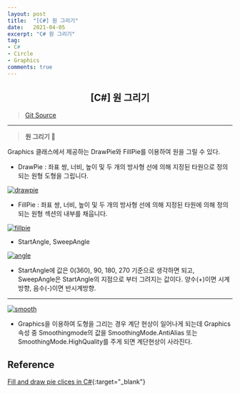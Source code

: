```yaml
---
layout: post
title:  "[C#] 원 그리기"
date:   2021-04-05
excerpt: "C# 원 그리기"
tag: 
- C#
- Circle
- Graphics
comments: true
---
```


## <center>[C#] 원 그리기</center>   

>[Git Source](https://github.com/chanos-dev/blogcode/tree/master/21-0405)

---

> <b> 원 그리기 </b> 🎈

Graphics 클래스에서 제공하는 DrawPie와 FillPie를 이용하여 원을 그릴 수 있다.

- DrawPie : 좌표 쌍, 너비, 높이 및 두 개의 방사형 선에 의해 지정된 타원으로 정의되는 원형 도형을 그립니다.

<a href="{{ site.url }}/images/posts/2021-04-05/drawpie.png"><img src="{{ site.url }}/images/posts/2021-04-05/drawpie.png" alt="drawpie"></a> 

- FillPie : 좌표 쌍, 너비, 높이 및 두 개의 방사형 선에 의해 지정된 타원에 의해 정의되는 원형 섹션의 내부를 채웁니다.

<a href="{{ site.url }}/images/posts/2021-04-05/fillpie.png"><img src="{{ site.url }}/images/posts/2021-04-05/fillpie.png" alt="fillpie"></a> 

- StartAngle, SweepAngle

<a href="{{ site.url }}/images/posts/2021-04-05/angle.png"><img src="{{ site.url }}/images/posts/2021-04-05/angle.png" alt="angle"></a> 

- StartAngle에 값은 0(360), 90, 180, 270 기준으로 생각하면 되고, SweepAngle은 StartAngle의 지점으로 부터 그려지는 값이다. 양수(+)이면 시계방향, 음수(-)이면 반시계방향.

---

<a href="{{ site.url }}/images/posts/2021-04-05/smooth.png"><img src="{{ site.url }}/images/posts/2021-04-05/smooth.png" alt="smooth"></a> 

- Graphics을 이용하여 도형을 그리는 경우 계단 현상이 일어나게 되는데 Graphics 속성 중 Smoothingmode의 값을 SmoothingMode.AntiAlias 또는 SmoothingMode.HighQuality를 주게 되면 계단현상이 사라진다.

## Reference

[Fill and draw pie clices in C#](http://csharphelper.com/blog/2016/03/fill-and-draw-pie-slices-in-c/){:target="_blank"}